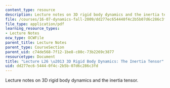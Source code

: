 ```yaml
---
content_type: resource
description: Lecture notes on 3D rigid body dynamics and the inertia tensor.
file: /courses/16-07-dynamics-fall-2009/dd277ec654440f4c2b5b07d6c286c3fd_MIT16_07F09_Lec26.pdf
file_type: application/pdf
learning_resource_types:
- Lecture Notes
ocw_type: OCWFile
parent_title: Lecture Notes
parent_type: CourseSection
parent_uid: c74de568-7f12-1be8-c80c-73b2269c3877
resourcetype: Document
title: "Lecture L26 \u2013 3D Rigid Body Dynamics: The Inertia Tensor"
uid: dd277ec6-5444-0f4c-2b5b-07d6c286c3fd
---
```

Lecture notes on 3D rigid body dynamics and the inertia tensor.

